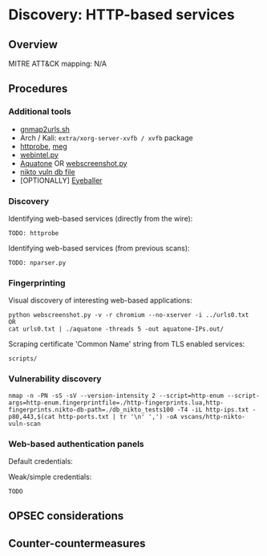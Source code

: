 
# Discovery: HTTP-based services

## Overview

MITRE ATT&CK mapping: N/A

## Procedures

### Additional tools

 - [gnmap2urls.sh](scripts/gnmap2urls.sh)
 - Arch / Kali: `extra/xorg-server-xvfb / xvfb` package
 - [httprobe](https://github.com/tomnomnom/httprobe/releases/latest), [meg](https://github.com/tomnomnom/meg)
 - [webintel.py](https://github.com/danamodio/webintel)
 - [Aquatone](https://github.com/michenriksen/aquatone/releases/latest) OR [webscreenshot.py](https://github.com/maaaaz/webscreenshot)
 - [nikto vuln db file](https://raw.githubusercontent.com/sullo/nikto/master/program/databases/db_tests)
 - [OPTIONALLY] [Eyeballer](https://github.com/bishopfox/eyeballer)

### Discovery

Identifying web-based services (directly from the wire):

```
TODO: httprobe
```

Identifying web-based services (from previous scans):

```
TODO: nparser.py
```

### Fingerprinting

Visual discovery of interesting web-based applications:

```
python webscreenshot.py -v -r chromium --no-xserver -i ../urls0.txt
OR
cat urls0.txt | ./aquatone -threads 5 -out aquatone-IPs.out/
```

Scraping certificate 'Common Name' string from TLS enabled services:

```
scripts/
```

### Vulnerability discovery

    nmap -n -PN -sS -sV --version-intensity 2 --script=http-enum --script-args=http-enum.fingerprintfile=./http-fingerprints.lua,http-fingerprints.nikto-db-path=./db_nikto_tests100 -T4 -iL http-ips.txt -p80,443,$(cat http-ports.txt | tr '\n' ',') -oA vscans/http-nikto-vuln-scan

### Web-based authentication panels

Default credentials:

Weak/simple credentials:

```
TODO
```

## OPSEC considerations

## Counter-countermeasures

